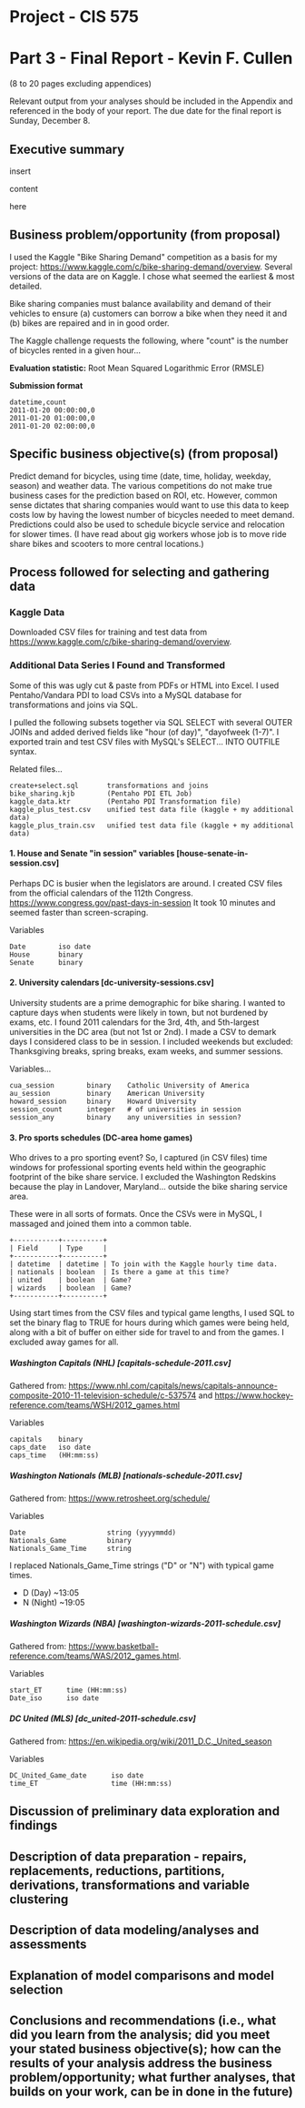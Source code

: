 
# Project - CIS 575
# Part 3 - Final Report - Kevin F. Cullen

(8 to 20 pages excluding appendices)

Relevant output from your analyses should be included in the Appendix and referenced in the body of your report. The due date for the final report is Sunday, December 8.

## Executive summary

insert  
  
content  
  
here  

## Business problem/opportunity (from proposal)

I used the Kaggle "Bike Sharing Demand" competition as a basis for my project: <https://www.kaggle.com/c/bike-sharing-demand/overview>. Several versions of the data are on Kaggle. I chose what seemed the earliest & most detailed.

Bike sharing companies must balance availability and demand of their vehicles to ensure (a) customers can borrow a bike when they need it and (b) bikes are repaired and in in good order.

The Kaggle challenge requests the following, where "count" is the number of bicycles rented in a given hour...

**Evaluation statistic:** Root Mean Squared Logarithmic Error (RMSLE)

**Submission format**

    datetime,count
    2011-01-20 00:00:00,0
    2011-01-20 01:00:00,0
    2011-01-20 02:00:00,0

## Specific business objective(s) (from proposal)

Predict demand for bicycles, using time (date, time, holiday, weekday, season) and weather data. The various competitions do not make true business cases for the prediction based on ROI, etc. However, common sense dictates that sharing companies would want to use this data to keep costs low by having the lowest number of bicycles needed to meet demand. Predictions could also be used to schedule bicycle service and relocation for slower times. (I have read about gig workers whose job is to move ride share bikes and scooters to more central locations.)


## Process followed for selecting and gathering data

### Kaggle Data

Downloaded CSV files for training and test data from <https://www.kaggle.com/c/bike-sharing-demand/overview>.

### Additional Data Series I Found and Transformed

Some of this was ugly cut & paste from PDFs or HTML into Excel. I used Pentaho/Vandara PDI to load CSVs into a MySQL database for transformations and joins via SQL.

I pulled the following subsets together via SQL SELECT with several OUTER JOINs and added derived fields like "hour (of day)", "dayofweek (1-7)". I exported train and test CSV files with MySQL's SELECT... INTO OUTFILE syntax.

Related files...

    create+select.sql       transformations and joins
    bike_sharing.kjb        (Pentaho PDI ETL Job)
    kaggle_data.ktr         (Pentaho PDI Transformation file)
    kaggle_plus_test.csv    unified test data file (kaggle + my additional data)
    kaggle_plus_train.csv   unified test data file (kaggle + my additional data)


#### 1. House and Senate "in session" variables [house-senate-in-session.csv]

Perhaps DC is busier when the legislators are around. I created CSV files from the official calendars of the 112th Congress. <https://www.congress.gov/past-days-in-session> It took 10 minutes and seemed faster than screen-scraping.

Variables

    Date        iso date
    House       binary
    Senate      binary

#### 2. University calendars [dc-university-sessions.csv]

University students are a prime demographic for bike sharing. I wanted to capture days when students were likely in town, but not burdened by exams, etc. I found 2011 calendars for the 3rd, 4th, and 5th-largest universities in the DC area (but not 1st or 2nd). I made a CSV to demark days I considered class to be in session. I included weekends but excluded: Thanksgiving breaks, spring breaks, exam weeks, and summer sessions.

Variables...

    cua_session        binary    Catholic University of America
    au_session         binary    American University
    howard_session     binary    Howard University
    session_count      integer   # of universities in session
    session_any        binary    any universities in session?

#### 3. Pro sports schedules (DC-area home games)

Who drives to a pro sporting event? So, I captured (in CSV files) time windows for professional sporting events held within the geographic footprint of the bike share service. I excluded the Washington Redskins because the play in Landover, Maryland... outside the bike sharing service area.

These were in all sorts of formats. Once the CSVs were in MySQL, I massaged and joined them into a common table.

    +-----------+----------+
    | Field     | Type     |
    +-----------+----------+
    | datetime  | datetime | To join with the Kaggle hourly time data.
    | nationals | boolean  | Is there a game at this time?
    | united    | boolean  | Game?
    | wizards   | boolean  | Game?
    +-----------+----------+

Using start times from the CSV files and typical game lengths, I used SQL to set the binary flag to TRUE for hours during which games were being held, along with a bit of buffer on either side for travel to and from the games. I excluded away games for all.

##### Washington Capitals (NHL) [capitals-schedule-2011.csv]

Gathered from: <https://www.nhl.com/capitals/news/capitals-announce-composite-2010-11-television-schedule/c-537574> and <https://www.hockey-reference.com/teams/WSH/2012_games.html>

Variables

    capitals    binary
    caps_date   iso date
    caps_time   (HH:mm:ss)


##### Washington Nationals (MLB) [nationals-schedule-2011.csv]

Gathered from: <https://www.retrosheet.org/schedule/>

Variables

    Date                    string (yyyymmdd)
    Nationals_Game          binary
    Nationals_Game_Time     string

I replaced Nationals_Game_Time strings ("D" or "N") with typical game times.
- D (Day) ~13:05
- N (Night) ~19:05


##### Washington Wizards (NBA) [washington-wizards-2011-schedule.csv]

Gathered from: <https://www.basketball-reference.com/teams/WAS/2012_games.html>.

Variables

    start_ET      time (HH:mm:ss)
    Date_iso      iso date

##### DC United (MLS) [dc_united-2011-schedule.csv]

Gathered from: <https://en.wikipedia.org/wiki/2011_D.C._United_season>

Variables

    DC_United_Game_date      iso date
    time_ET                  time (HH:mm:ss)



## Discussion of preliminary data exploration and findings




## Description of data preparation - repairs, replacements, reductions, partitions, derivations, transformations and variable clustering




## Description of data modeling/analyses and assessments



## Explanation of model comparisons and model selection



## Conclusions and recommendations (i.e., what did you learn from the analysis; did you meet your stated business objective(s); how can the results of your analysis address the business problem/opportunity; what further analyses, that builds on your work, can be in done in the future)









